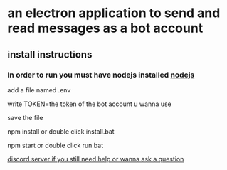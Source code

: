 # an electron application to send and read messages as a bot account

## install instructions

### In order to run you must have nodejs installed [nodejs](https://nodejs.org)

add a file named .env

write TOKEN=the token of the bot account u wanna use

save the file

npm install or double click install.bat

npm start or double click run.bat


[discord server if you still need help or wanna ask a question](https://discord.gg/5FMAdZf)
